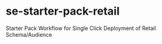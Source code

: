 # se-starter-pack-retail
Starter Pack Workflow for Single Click Deployment of Retail Schema/Audience
